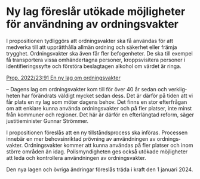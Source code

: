 # Ny lag föreslår utökade möjligheter för användning av ordningsvakter

I propositionen tydliggörs att ordnings­vakter ska få användas för att medverka till att upprätt­hålla allmän ordning och säkerhet eller främja trygghet. Ordnings­vakter ska även får fler befogen­heter. De ska till exempel få transportera vissa omhänder­tagna personer, kropps­visitera personer i identifierings­syfte och förstöra beslag­tagen alkohol om värdet är ringa.

[Prop. 2022/23:91 En ny lag om ordningsvakter](/rattsliga-dokument/proposition/2023/03/prop.-20222391 "Prop. 2022/23:91")

– Dagens lag om ordnings­vakter kom till för över 40 år sedan och verklig­heten har förändrats väldigt mycket sedan dess. Det är därför på tiden att vi får plats en ny lag som möter dagens behov. Det finns en stor efter­frågan om att enklare kunna använda ordnings­vakter och på fler platser, inte minst från kommuner och regioner. Det här är därför en efter­längtad reform, säger justitie­minister Gunnar Strömmer.

I proposi­tionen föreslås att en ny tillstånds­process ska införas. Processen innebär en mer behovs­inriktad prövning av använd­ningen av ordnings­vakter. Ordnings­vakter kommer att kunna användas på fler platser och inom större områden än idag. Polis­myndig­heten ges också utökade möjligheter att leda och kontrollera använd­ningen av ordnings­vakter.

Den nya lagen och övriga ändringar föreslås träda i kraft den 1 januari 2024\.
